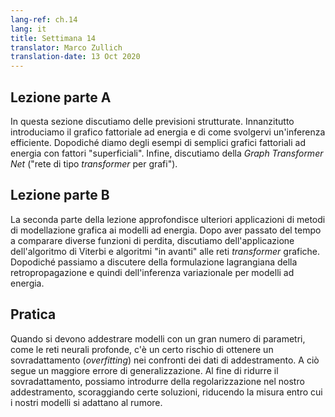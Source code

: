 ```yaml
---
lang-ref: ch.14
lang: it
title: Settimana 14
translator: Marco Zullich
translation-date: 13 Oct 2020
---
```



## Lezione parte A

In questa sezione discutiamo delle previsioni strutturate. Innanzitutto introduciamo il grafico fattoriale ad energia e di come svolgervi un'inferenza efficiente. Dopodiché diamo degli esempi di semplici grafici fattoriali ad energia con fattori "superficiali". Infine, discutiamo della *Graph Transformer Net* ("rete di tipo *transformer* per grafi").


## Lezione parte B

La seconda parte della lezione approfondisce ulteriori applicazioni di metodi di modellazione grafica ai modelli ad energia. Dopo aver passato del tempo a comparare diverse funzioni di perdita, discutiamo dell'applicazione dell'algoritmo di Viterbi e algoritmi "in avanti" alle reti *transformer* grafiche. Dopodiché passiamo a discutere della formulazione lagrangiana della retropropagazione e quindi dell'inferenza variazionale per modelli ad energia.


## Pratica

Quando si devono addestrare modelli con un gran numero di parametri, come le reti neurali profonde, c'è un certo rischio di ottenere un sovradattamento (*overfitting*) nei confronti dei dati di addestramento. A ciò segue un maggiore errore di generalizzazione. Al fine di ridurre il sovradattamento, possiamo introdurre della regolarizzazione nel nostro addestramento, scoraggiando certe soluzioni, riducendo la misura entro cui i nostri modelli si adattano al rumore.